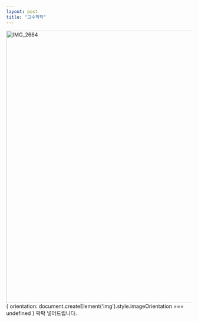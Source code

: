 ```yaml
---
layout: post
title: "고수팍팍"
---
```


<img width="740px" alt="IMG_2664" src="https://user-images.githubusercontent.com/81041256/111923312-ed649a00-8ae1-11eb-8847-ba43c44fa6d1.JPG">
{ orientation: document.createElement('img').style.imageOrientation === undefined }
팍팍 넣어드립니다.
